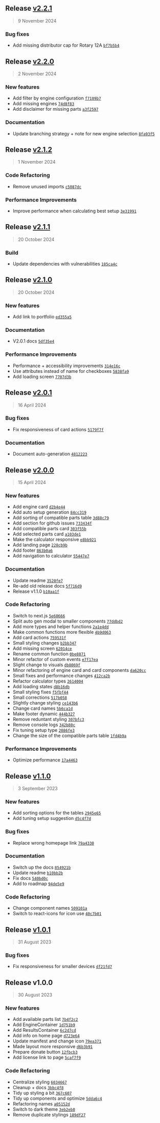 ## Release [v2.2.1](https://github.com/TryphonX/cms-tuning-calculator/compare/v2.2.0...v2.2.1)

> 9 November 2024

### Bug fixes

- Add missing distributor cap for Rotary 12A [`bf7b5b4`](https://github.com/TryphonX/cms-tuning-calculator/commit/bf7b5b43768f9ff64c42d89fb4f1f267a1df74d7)

## Release [v2.2.0](https://github.com/TryphonX/cms-tuning-calculator/compare/v2.1.2...v2.2.0)

> 2 November 2024

### New features

- Add filter by engine configuration [`f7109b7`](https://github.com/TryphonX/cms-tuning-calculator/commit/f7109b739bc33d178eac9ff65e9c7602eeedbc1d)
- Add missing engines [`74d8f83`](https://github.com/TryphonX/cms-tuning-calculator/commit/74d8f8337948da154f90b654b4a0be49f432cb00)
- Add disclaimer for missing parts [`a3f2597`](https://github.com/TryphonX/cms-tuning-calculator/commit/a3f2597923124bba10b2cd3a4ff427c5e91f0654)

### Documentation

- Update branching strategy + note for new engine selection [`8fa93f5`](https://github.com/TryphonX/cms-tuning-calculator/commit/8fa93f519694defb5123e1676b154b528fb68f0c)

## Release [v2.1.2](https://github.com/TryphonX/cms-tuning-calculator/compare/v2.1.1...v2.1.2)

> 1 November 2024

### Code Refactoring

- Remove unused imports [`c5087dc`](https://github.com/TryphonX/cms-tuning-calculator/commit/c5087dc17dbd673b7669f308c885146c6cde4b16)

### Performance Improvements

- Improve performance when calculating best setup [`3e31991`](https://github.com/TryphonX/cms-tuning-calculator/commit/3e3199125a5c38936578dfe79afe2086a22cceb6)

## Release [v2.1.1](https://github.com/TryphonX/cms-tuning-calculator/compare/v2.1.0...v2.1.1)

> 20 October 2024

### Build

- Update dependencies with vulnerabilities [`185ca4c`](https://github.com/TryphonX/cms-tuning-calculator/commit/185ca4cecb022a3240e07876a4b40b68fef71b6c)

## Release [v2.1.0](https://github.com/TryphonX/cms-tuning-calculator/compare/v2.0.1...v2.1.0)

> 20 October 2024

### New features

- Add link to portfolio [`ed355a5`](https://github.com/TryphonX/cms-tuning-calculator/commit/ed355a5c8c3ac71bce373d7ef79eaf8614906cfa)

### Documentation

- V2.0.1 docs [`5df35e4`](https://github.com/TryphonX/cms-tuning-calculator/commit/5df35e4be619112a7ec0f8471ce353efa15aab38)

### Performance Improvements

- Performance + accessibility improvements [`314e16c`](https://github.com/TryphonX/cms-tuning-calculator/commit/314e16c77a15d9ac9a5584119c8292378f5332fd)
- Use attributes instead of name for checkboxes [`5838fa9`](https://github.com/TryphonX/cms-tuning-calculator/commit/5838fa9f6bf9a1d73a8216c109604f2f7511aaa7)
- Add loading screen [`7707d3b`](https://github.com/TryphonX/cms-tuning-calculator/commit/7707d3b81a9f7c7997cef1f630befb3595d15fe1)

## Release [v2.0.1](https://github.com/TryphonX/cms-tuning-calculator/compare/v2.0.0...v2.0.1)

> 16 April 2024

### Bug fixes

- Fix responsiveness of card actions [`5179f7f`](https://github.com/TryphonX/cms-tuning-calculator/commit/5179f7fc1e691ccc1786c9f34cac1e640bb4824a)

### Documentation

- Document auto-generation [`4812223`](https://github.com/TryphonX/cms-tuning-calculator/commit/48122234e68d572a1bb99048131f6bdd9a98369c)

## Release [v2.0.0](https://github.com/TryphonX/cms-tuning-calculator/compare/v1.1.0...v2.0.0)

> 15 April 2024

### New features

- Add engine card [`d2b4e44`](https://github.com/TryphonX/cms-tuning-calculator/commit/d2b4e440014ce198f3242b697f7d09aa4619ca16)
- Add auto setup generation [`84cc319`](https://github.com/TryphonX/cms-tuning-calculator/commit/84cc319ad2e918c033caaaa6e57ca8a8300370eb)
- Add sorting of compatible parts table [`3d88c79`](https://github.com/TryphonX/cms-tuning-calculator/commit/3d88c79e40e9603f0ccdea2eadcdcfd3a38b5b23)
- Add section for github issues [`733434f`](https://github.com/TryphonX/cms-tuning-calculator/commit/733434f75421931c18f0493b58be3ad1b3fea554)
- Add compatible parts card [`303f55b`](https://github.com/TryphonX/cms-tuning-calculator/commit/303f55bfb43d250acb533e1e549323e8557b8afa)
- Add selected parts card [`a103de1`](https://github.com/TryphonX/cms-tuning-calculator/commit/a103de1c7e4cf7f772d3193829116f1667eae1e7)
- Make the calculator responsive [`e8bb921`](https://github.com/TryphonX/cms-tuning-calculator/commit/e8bb921bd568178201fda3fce3888c2e6598cf2a)
- Add landing page [`228cb9b`](https://github.com/TryphonX/cms-tuning-calculator/commit/228cb9b8c2d0f98203709aea3eeea39ad47052b8)
- Add footer [`863b0a6`](https://github.com/TryphonX/cms-tuning-calculator/commit/863b0a62c33026e0ba1b537652c68670809d03cc)
- Add navigation to calculator [`55447e7`](https://github.com/TryphonX/cms-tuning-calculator/commit/55447e78ebcc9674e4b751725d4412cfab22a4a6)

### Documentation

- Update readme [`3520fe7`](https://github.com/TryphonX/cms-tuning-calculator/commit/3520fe79877da45e3683c01cadfd97a882d45900)
- Re-add old release docs [`5f716d9`](https://github.com/TryphonX/cms-tuning-calculator/commit/5f716d92efef714efdfbc45157740f5a03c3f187)
- Release v1.1.0 [`b10aa1f`](https://github.com/TryphonX/cms-tuning-calculator/commit/b10aa1f3becfb73895c4112fd1e329bffd3daba0)

### Code Refactoring

- Switch to next.js [`5e60666`](https://github.com/TryphonX/cms-tuning-calculator/commit/5e60666c4ce7b009747220cfa0bc830b7b5624e0)
- Split auto gen modal to smaller components [`77ddbd2`](https://github.com/TryphonX/cms-tuning-calculator/commit/77ddbd215f59102bd4af04d6023485c330c8c160)
- Add more types and helper functions [`2a1e4dd`](https://github.com/TryphonX/cms-tuning-calculator/commit/2a1e4ddce4e77ef5ce720d156f8a5de06f8cd053)
- Make common functions more flexible [`4b9d063`](https://github.com/TryphonX/cms-tuning-calculator/commit/4b9d0630a4965cbd9c3064046ea941edf421a007)
- Add card actions [`759531f`](https://github.com/TryphonX/cms-tuning-calculator/commit/759531f2c190a8417a2ac32213dbd3aea940781d)
- Small styling changes [`b2bb347`](https://github.com/TryphonX/cms-tuning-calculator/commit/b2bb347a5c150126b28b874c37afe7dc9398efe3)
- Add missing screen [`62014ce`](https://github.com/TryphonX/cms-tuning-calculator/commit/62014ce911c149d9f3e586d7db4c105362b74bbe)
- Rename common function [`0be8871`](https://github.com/TryphonX/cms-tuning-calculator/commit/0be8871b009d5cb1af8b073926365c192006e074)
- Minor refactor of custom events [`e7f17ea`](https://github.com/TryphonX/cms-tuning-calculator/commit/e7f17eab6decfbc17a4558efc6816e33e63f5180)
- Slight change to visuals [`db8069f`](https://github.com/TryphonX/cms-tuning-calculator/commit/db8069f035dccc723ccb3e330c96ca40f8b4849e)
- Minor refactoring of engine card and card components [`da620cc`](https://github.com/TryphonX/cms-tuning-calculator/commit/da620ccf76ee7c510f330cbca69b1c1a1384a8e2)
- Small fixes and performance changes [`412ca2b`](https://github.com/TryphonX/cms-tuning-calculator/commit/412ca2b9edd49643c426eee2104fecf3c01de044)
- Refactor calculator types [`2614004`](https://github.com/TryphonX/cms-tuning-calculator/commit/26140048c79c24cc01c3c91bad39b17ae3a0c688)
- Add loading states [`d8b16db`](https://github.com/TryphonX/cms-tuning-calculator/commit/d8b16db1d902f77484e9c437611506469d29f532)
- Small styling fixes [`f5fbf44`](https://github.com/TryphonX/cms-tuning-calculator/commit/f5fbf44113cb1b7ef06ecc8be6f3807cea14eeba)
- Small corrections [`517b058`](https://github.com/TryphonX/cms-tuning-calculator/commit/517b0582f3b46b7807dc5c259a79c6fc10b1c1d3)
- Slightly change styling [`ce143b6`](https://github.com/TryphonX/cms-tuning-calculator/commit/ce143b66e53ade582fef43e59cb5c30d093371b0)
- Change card names [`5b6ca1d`](https://github.com/TryphonX/cms-tuning-calculator/commit/5b6ca1daaf9dc7a70911c2f9f1f83ae59605a714)
- Make footer dynamic [`444b327`](https://github.com/TryphonX/cms-tuning-calculator/commit/444b327b0b603e63c876681600e44e4c243ecc8d)
- Remove reduntant styling [`307bfc3`](https://github.com/TryphonX/cms-tuning-calculator/commit/307bfc30af911722bbd68ded4402dd0668da59a8)
- Remove console logs [`342b80c`](https://github.com/TryphonX/cms-tuning-calculator/commit/342b80c9ce6e15b5249c9a47f8e27f7d5c26ea66)
- Fix tuning setup type [`2086fe3`](https://github.com/TryphonX/cms-tuning-calculator/commit/2086fe35c9b0d963450d260a7a147c77cb3895ef)
- Change the size of the compatible parts table [`1fd4b9a`](https://github.com/TryphonX/cms-tuning-calculator/commit/1fd4b9a2d06890715d6cb8081fe49bf9b933a5f6)

### Performance Improvements

- Optimize performance [`17a4463`](https://github.com/TryphonX/cms-tuning-calculator/commit/17a4463b07b47975d555f030e8bb9bea97a0c061)

## Release [v1.1.0](https://github.com/TryphonX/cms-tuning-calculator/compare/v1.0.1...v1.1.0)

> 3 September 2023

### New features

- Add sorting options for the tables [`2945e65`](https://github.com/TryphonX/cms-tuning-calculator/commit/2945e65cf27019c57836691c4bad5622e18a1fcf)
- Add tuning setup suggestion [`d5c4f7d`](https://github.com/TryphonX/cms-tuning-calculator/commit/d5c4f7de394003b3012956115eba273b2e3e78a7)

### Bug fixes

- Replace wrong homepage link [`79a4330`](https://github.com/TryphonX/cms-tuning-calculator/commit/79a4330b7ffb1dd4ea1d082456de6f98941bd786)

### Documentation

- Switch up the docs [`854921b`](https://github.com/TryphonX/cms-tuning-calculator/commit/854921b6c9cbb3b05fe2134f54c66ebfc809255c)
- Update readme [`b10bb2b`](https://github.com/TryphonX/cms-tuning-calculator/commit/b10bb2b3cb87473594f222ef5b7ac2552b0c8fda)
- Fix docs [`540bd0c`](https://github.com/TryphonX/cms-tuning-calculator/commit/540bd0c706ef067893700885e42bd577b1916cde)
- Add to roadmap [`94de5e9`](https://github.com/TryphonX/cms-tuning-calculator/commit/94de5e952d431dbc08a6afba27f1f05dffb533c9)

### Code Refactoring

- Change component names [`509101a`](https://github.com/TryphonX/cms-tuning-calculator/commit/509101a3ef3bfc2ba9c1d0d822d52a45605cec90)
- Switch to react-icons for icon use [`40c7b01`](https://github.com/TryphonX/cms-tuning-calculator/commit/40c7b01a8305ea911f18cd526ccefa71c639632f)

## Release [v1.0.1](https://github.com/TryphonX/cms-tuning-calculator/compare/v1.0.0...v1.0.1)

> 31 August 2023

### Bug fixes

- Fix responsiveness for smaller devices [`df21fd7`](https://github.com/TryphonX/cms-tuning-calculator/commit/df21fd711b3879e0b94c79e48b5dafc20b2800b2)

## Release v1.0.0

> 30 August 2023

### New features

- Add available parts list [`7b4f2c2`](https://github.com/TryphonX/cms-tuning-calculator/commit/7b4f2c2f4f7ef3662f74d81744d5e8b43b01ad6e)
- Add EngineContainer [`1d751b9`](https://github.com/TryphonX/cms-tuning-calculator/commit/1d751b9032508ff7e8ea1c30d0b99dac9d4a2e9f)
- Add ResultsContainer [`6c2d7cd`](https://github.com/TryphonX/cms-tuning-calculator/commit/6c2d7cd2e1c20b5bd0ee231b6807589e7f9d6375)
- Add info on home page [`d723e64`](https://github.com/TryphonX/cms-tuning-calculator/commit/d723e64734256a27f0cab324565088bcd4fac8a2)
- Update manifest and change icon [`79ea371`](https://github.com/TryphonX/cms-tuning-calculator/commit/79ea3718b6318d64839a6e66401258bb9c237996)
- Made layout more responsive [`d6b3b91`](https://github.com/TryphonX/cms-tuning-calculator/commit/d6b3b917014a832fd48b42fe6e2590743c02c91b)
- Prepare donate button [`12fbcb3`](https://github.com/TryphonX/cms-tuning-calculator/commit/12fbcb3a99f4d52c56d9d9448b646d9089394ec0)
- Add license link to page [`5caf7f9`](https://github.com/TryphonX/cms-tuning-calculator/commit/5caf7f90315851645a672e526c874964c2fe639a)

### Code Refactoring

- Centralize styling [`6034667`](https://github.com/TryphonX/cms-tuning-calculator/commit/60346677bc6ff5f41bb9fa8cb178a36bea5242b7)
- Cleanup + docs [`3bbc4f8`](https://github.com/TryphonX/cms-tuning-calculator/commit/3bbc4f89113140979fae5b7814323df0f304bde9)
- Tidy up styling a bit [`367c607`](https://github.com/TryphonX/cms-tuning-calculator/commit/367c607b6f48c5a87dd05bdd19e6df7aab5ac5b4)
- Tidy up components and optimize [`5dda6c4`](https://github.com/TryphonX/cms-tuning-calculator/commit/5dda6c45f653ba23c70912b47e4a13edfe1393e7)
- Refactoring names [`a05152d`](https://github.com/TryphonX/cms-tuning-calculator/commit/a05152df7ba44129cb75ebf36fc7e84f96e2246f)
- Switch to dark theme [`3eb2eb8`](https://github.com/TryphonX/cms-tuning-calculator/commit/3eb2eb8bd58fa8ba4ffe57e484fef4d4c47ebf0f)
- Remove duplicate stylings [`189df27`](https://github.com/TryphonX/cms-tuning-calculator/commit/189df27383c75d6e2440ecd172dba0f1f76b6ca6)
